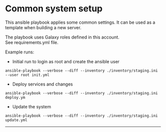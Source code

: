 # Common system setup

This ansible playbook applies some common settings.
It can be used as a template when building a new server.

The playbook uses Galaxy roles defined in this account. <br>
See requirements.yml file.

Example runs:<br>
- Initial run to login as root and create the ansible user
```commandline
ansible-playbook --verbose --diff --inventory ./inventory/staging.ini --user root init.yml
```
- Deploy services and changes
```commandline
ansible-playbook --verbose --diff --inventory ./inventory/staging.ini deploy.ym
```
- Update the system
```commandline
ansible-playbook --verbose --diff --inventory ./inventory/staging.ini update.yml
```

---